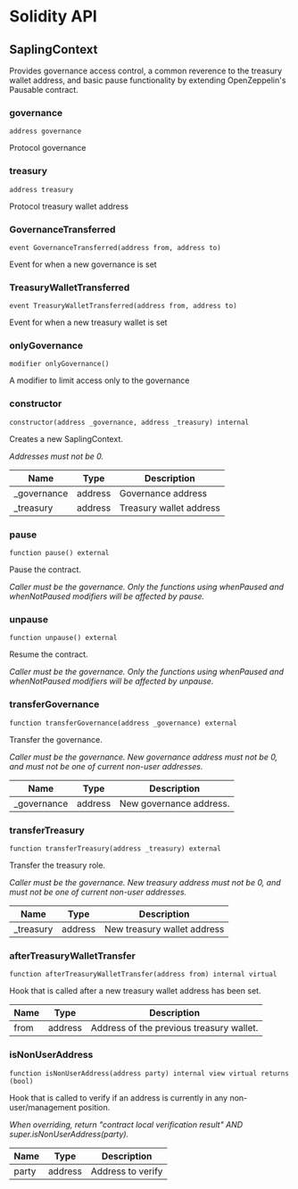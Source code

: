 # Solidity API

## SaplingContext

Provides governance access control, a common reverence to the treasury wallet address, and basic pause
        functionality by extending OpenZeppelin's Pausable contract.

### governance

```solidity
address governance
```

Protocol governance

### treasury

```solidity
address treasury
```

Protocol treasury wallet address

### GovernanceTransferred

```solidity
event GovernanceTransferred(address from, address to)
```

Event for when a new governance is set

### TreasuryWalletTransferred

```solidity
event TreasuryWalletTransferred(address from, address to)
```

Event for when a new treasury wallet is set

### onlyGovernance

```solidity
modifier onlyGovernance()
```

A modifier to limit access only to the governance

### constructor

```solidity
constructor(address _governance, address _treasury) internal
```

Creates a new SaplingContext.

_Addresses must not be 0._

| Name | Type | Description |
| ---- | ---- | ----------- |
| _governance | address | Governance address |
| _treasury | address | Treasury wallet address |

### pause

```solidity
function pause() external
```

Pause the contract.

_Caller must be the governance.
     Only the functions using whenPaused and whenNotPaused modifiers will be affected by pause._

### unpause

```solidity
function unpause() external
```

Resume the contract.

_Caller must be the governance.
     Only the functions using whenPaused and whenNotPaused modifiers will be affected by unpause._

### transferGovernance

```solidity
function transferGovernance(address _governance) external
```

Transfer the governance.

_Caller must be the governance.
     New governance address must not be 0, and must not be one of current non-user addresses._

| Name | Type | Description |
| ---- | ---- | ----------- |
| _governance | address | New governance address. |

### transferTreasury

```solidity
function transferTreasury(address _treasury) external
```

Transfer the treasury role.

_Caller must be the governance.
     New treasury address must not be 0, and must not be one of current non-user addresses._

| Name | Type | Description |
| ---- | ---- | ----------- |
| _treasury | address | New treasury wallet address |

### afterTreasuryWalletTransfer

```solidity
function afterTreasuryWalletTransfer(address from) internal virtual
```

Hook that is called after a new treasury wallet address has been set.

| Name | Type | Description |
| ---- | ---- | ----------- |
| from | address | Address of the previous treasury wallet. |

### isNonUserAddress

```solidity
function isNonUserAddress(address party) internal view virtual returns (bool)
```

Hook that is called to verify if an address is currently in any non-user/management position.

_When overriding, return "contract local verification result" AND super.isNonUserAddress(party)._

| Name | Type | Description |
| ---- | ---- | ----------- |
| party | address | Address to verify |

